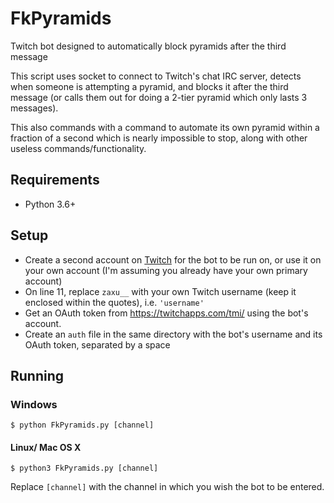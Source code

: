 # FkPyramids
Twitch bot designed to automatically block pyramids after the third message

This script uses socket to connect to Twitch's chat IRC server, detects when someone is attempting a pyramid, and blocks it after the third message (or calls them out for doing a 2-tier pyramid which only lasts 3 messages).

This also commands with a command to automate its own pyramid within a fraction of a second which is nearly impossible to stop, along with other useless commands/functionality.

## Requirements
* Python 3.6+

## Setup
* Create a second account on [Twitch](https://twitch.tv) for the bot to be run on, or use it on your own account (I'm assuming you already have your own primary account)
* On line 11, replace `zaxu__` with your own Twitch username (keep it enclosed within the quotes), i.e. `'username'`
* Get an OAuth token from https://twitchapps.com/tmi/ using the bot's account.
* Create an `auth` file in the same directory with the bot's username and its OAuth token, separated by a space

## Running
### Windows
```
$ python FkPyramids.py [channel]
```

#### Linux/ Mac OS X
```
$ python3 FkPyramids.py [channel]
```
Replace `[channel]` with the channel in which you wish the bot to be entered.
